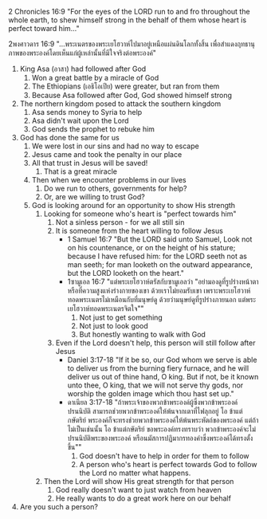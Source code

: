 2 Chronicles 16:9 "For the eyes of the LORD run to and fro throughout the whole earth, to shew himself strong in the behalf of them whose heart is perfect toward him..."

2พงศาวดาร 16:9 "...พระเนตรของพระเยโฮวาห์ไปมาอยู่เหนือแผ่นดินโลกทั้งสิ้น เพื่อสำแดงฤทธานุภาพของพระองค์โดยเห็นแก่ผู้เหล่านั้นที่มีใจจริงต่อพระองค์"

1. King Asa (อาสา) had followed after God
    1. Won a great battle by a miracle of God
    2. The Ethiopians (เอธิโอเปีย) were greater, but ran from them
    3. Because Asa followed after God, God showed himself strong
2. The northern kingdom posed to attack the southern kingdom
    1. Asa sends money to Syria to help
    2. Asa didn't wait upon the Lord
    3. God sends the prophet to rebuke him
3. God has done the same for us
    1. We were lost in our sins and had no way to escape
    2. Jesus came and took the penalty in our place
    3. All that trust in Jesus will be saved!
        1. That is a great miracle
    4. Then when we encounter problems in our lives
        1. Do we run to others, governments for help?
        2. Or, are we willing to trust God?
    5. God is looking around for an opportunity to show His strength
        1. Looking for someone who's heart is "perfect towards him"
            1. Not a sinless person - for we all still sin
            2. It is someone from the heart willing to follow Jesus
                - 1 Samuel 16:7 "But the LORD said unto Samuel, Look not on his countenance, or on the height of his stature; because I have refused him: for the LORD seeth not as man seeth; for man looketh on the outward appearance, but the LORD looketh on the heart."
                - 1ซามูเอล 16:7 "แต่พระเยโฮวาห์ตรัสกับซามูเอลว่า "อย่ามองดูที่รูปร่างหน้าตาหรือที่ความสูงแห่งร่างกายของเขา ด้วยเราไม่ยอมรับเขา เพราะพระเยโฮวาห์ทอดพระเนตรไม่เหมือนกับที่มนุษย์ดู ด้วยว่ามนุษย์ดูที่รูปร่างภายนอก แต่พระเยโฮวาห์ทอดพระเนตรจิตใจ""
                    1. Not just to get something
                    2. Not just to look good
                    3. But honestly wanting to walk with God
            3. Even if the Lord doesn't help, this person will still follow after Jesus
                - Daniel 3:17-18 "If it be so, our God whom we serve is able to deliver us from the burning fiery furnace, and he will deliver us out of thine hand, O king. But if not, be it known unto thee, O king, that we will not serve thy gods, nor worship the golden image which thou hast set up."
                - ดาเนียล 3:17-18 "ถ้าพระเจ้าของพวกข้าพระองค์ผู้ซึ่งพวกข้าพระองค์ปรนนิบัติ สามารถช่วยพวกข้าพระองค์ให้พ้นจากเตาที่ไฟลุกอยู่ โอ ข้าแต่กษัตริย์ พระองค์ก็จะทรงช่วยพวกข้าพระองค์ให้พ้นพระหัตถ์ของพระองค์ แต่ถ้าไม่เป็นเช่นนั้น โอ ข้าแต่กษัตริย์ ขอพระองค์ทรงทราบว่า พวกข้าพระองค์จะไม่ปรนนิบัติพระของพระองค์ หรือนมัสการปฏิมากรทองคำซึ่งพระองค์ได้ทรงตั้งขึ้น""
                    1. God doesn't have to help in order for them to follow
                    2. A person who's heart is perfect towards God to follow the Lord no matter what happens.
        2. Then the Lord will show His great strength for that person
            1. God really doesn't want to just watch from heaven
            2. He really wants to do a great work here on our behalf
4. Are you such a person?